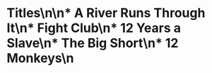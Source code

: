 # Titles\n\n* A River Runs Through It\n* Fight Club\n* 12 Years a Slave\n* The Big Short\n* 12 Monkeys\n
